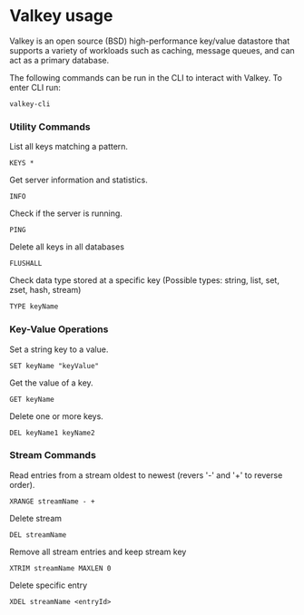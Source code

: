 # Valkey usage

Valkey is an open source (BSD) high-performance key/value datastore that supports a variety of workloads such as caching, message queues, and can act as a primary database.

The following commands can be run in the CLI to interact with Valkey. To enter CLI run:

`valkey-cli`

### Utility Commands

List all keys matching a pattern.

`KEYS *`

Get server information and statistics.

`INFO`

Check if the server is running.

`PING`

Delete all keys in all databases

`FLUSHALL`

Check data type stored at a specific key (Possible types: string, list, set, zset, hash, stream)

`TYPE keyName`

### Key-Value Operations

Set a string key to a value.

`SET keyName "keyValue"`

Get the value of a key.

`GET keyName`

Delete one or more keys.

`DEL keyName1 keyName2`

### Stream Commands

Read entries from a stream oldest to newest (revers '-' and '+' to reverse order).

`XRANGE streamName - +`

Delete stream

`DEL streamName`

Remove all stream entries and keep stream key

`XTRIM streamName MAXLEN 0`

Delete specific entry

`XDEL streamName <entryId>`
